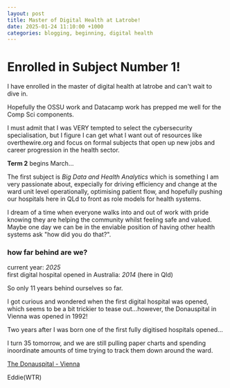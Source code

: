 ```yaml
---
layout: post
title: Master of Digital Health at Latrobe!
date: 2025-01-24 11:10:00 +1000
categories: blogging, beginning, digital health
---
```


# Enrolled in Subject Number 1! 

I have enrolled in the master of digital health at latrobe and can't wait to dive in. 

Hopefully the OSSU work and Datacamp work has prepped me well for the Comp Sci components. 

I must admit that I was VERY tempted to select the cybersecurity specialisation, but I figure I can get what I want out of resources like overthewire.org and focus on formal subjects that open up new jobs and career progression in the health sector. 

**Term 2** 
begins March...

The first subject is *Big Data and Health Analytics* which is something I am very passionate about, expecially for driving efficiency and change at the ward unit level operationally, optimising patient flow, and hopefully pushing our hospitals here in QLd to front as role models for health systems. 

I dream of a time when everyone walks into and out of work with pride knowing they are helping the community whilst feeling safe and valued. Maybe one day we can be in the enviable position of having other health systems ask "how did you do that?".




### how far behind are we? 

current year: *2025*   
first digital hospital opened in Australia: *2014* (here in Qld)

So only 11 years behind ourselves so far. 

I got curious and wondered when the first digital hospital was opened, which seems to be a bit trickier to tease out...however, the Donauspital in Vienna was opened in 1992!

Two years after I was born one of the first fully digitised hospitals opened...

I turn 35 tomorrow, and we are still pulling paper charts and spending inoordinate amounts of time trying to track them down around the ward. 

[The Donauspital - Vienna](https://healthcare-in-europe.com/en/news/europe-s-first-fully-digitised-hospital.html#:~:text=Way%20back%20in%201988%2C%20Professor,first%2C%20fully%2Ddigitised%20hospital.)


Eddie(WTR)
